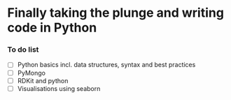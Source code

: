 # Finally taking the plunge and writing code in Python 

### To do list 

- [ ] Python basics incl. data structures, syntax and best practices  
- [ ] PyMongo
- [ ] RDKit and python
- [ ] Visualisations using seaborn